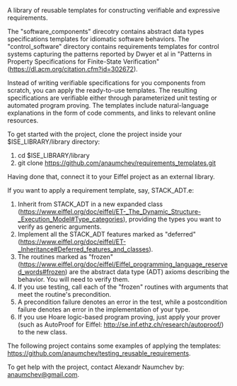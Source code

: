 A library of reusable templates for constructing verifiable and expressive requirements.


The "software_components" direcotry contains abstract data types specifications templates for idiomatic software behaviors.
The "control_software" directory contains requirements templates for control systems capturing the patterns reported by Dwyer et al in "Patterns in Property Specifications for Finite-State Verification" (https://dl.acm.org/citation.cfm?id=302672).

Instead of writing verifiable specifications for you components from scratch, you can apply the ready-to-use templates.
The resulting specifications are verifiable either through parameterized unit testing or automated program proving.
The templates include natural-language explanations in the form of code comments, and links to relevant online resources.

To get started with the project, clone the project inside your $ISE_LIBRARY/library directory:

1. cd $ISE_LIBRARY/library
2. git clone https://github.com/anaumchev/requirements_templates.git

Having done that, connect it to your Eiffel project as an external library.

If you want to apply a requirement template, say, STACK_ADT.e:

1. Inherit from STACK_ADT in a new expanded class (https://www.eiffel.org/doc/eiffel/ET-_The_Dynamic_Structure-_Execution_Model#Type_categories), providing the types you want to verify as generic arguments.
2. Implement all the STACK_ADT features marked as "deferred" (https://www.eiffel.org/doc/eiffel/ET-_Inheritance#Deferred_features_and_classes).
3. The routines marked as "frozen" (https://www.eiffel.org/doc/eiffel/Eiffel_programming_language_reserved_words#frozen) are the abstract data type (ADT) axioms describing the behavior. You will need to verify them.
4. If you use testing, call each of the "frozen" routines with arguments that meet the routine's precondition.
5. A precondition failure denotes an error in the test, while a postcondition failure denotes an error in the implementation of your type.
6. If you use Hoare logic-based program proving, just apply your prover (such as AutoProof for Eiffel: http://se.inf.ethz.ch/research/autoproof/) to the new class.

The following project contains some examples of applying the templates: https://github.com/anaumchev/testing_reusable_requirements.


To get help with the project, contact Alexandr Naumchev by: anaumchev@gmail.com.
